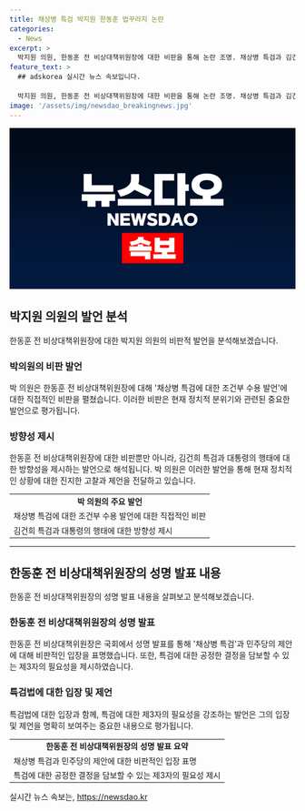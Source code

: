 ```yaml
---
title: 채상병 특검 박지원 한동훈 법꾸라지 논란
categories:
  - News
excerpt: >
  박지원 의원, 한동훈 전 비상대책위원장에 대한 비판을 통해 논란 조명. 채상병 특검과 김건희 특검 문제에 대한 견해를 피력하며, 두 인물의 행동을 비교하고 놀림까지 했다. 민주당 내부에서의 갈등과 정치적 격전지가 예고되며, 특검 문제를 놓고 양측의 입장이 대립될 것으로 보인다.
feature_text: >
  ## adskorea 실시간 뉴스 속보입니다.

  박지원 의원, 한동훈 전 비상대책위원장에 대한 비판을 통해 논란 조명. 채상병 특검과 김건희 특검 문제에 대한 견해를 피력하며, 두 인물의 행동을 비교하고 놀림까지 했다. 민주당 내부에서의 갈등과 정치적 격전지가 예고되며, 특검 문제를 놓고 양측의 입장이 대립될 것으로 보인다.
image: '/assets/img/newsdao_breakingnews.jpg'
---
```


<p><img src="/assets/img/newsdao_breakingnews.jpg" alt="adskorea 속보" /></p>

<h2 data-ke-size="size26">박지원 의원의 발언 분석</h2>

<p data-ke-size="size16">한동훈 전 비상대책위원장에 대한 박지원 의원의 비판적 발언을 분석해보겠습니다.</p>

<h3>박의원의 비판 발언</h3>

<p data-ke-size="size16">박 의원은 한동훈 전 비상대책위원장에 대해 '채상병 특검에 대한 조건부 수용 발언'에 대한 직접적인 비판을 펼쳤습니다. 이러한 비판은 현재 정치적 분위기와 관련된 중요한 발언으로 평가됩니다.</p>

<h3>방향성 제시</h3>

<p data-ke-size="size16">한동훈 전 비상대책위원장에 대한 비판뿐만 아니라, 김건희 특검과 대통령의 행태에 대한 방향성을 제시하는 발언으로 해석됩니다. 박 의원은 이러한 발언을 통해 현재 정치적인 상황에 대한 진지한 고찰과 제언을 전달하고 있습니다.</p>

<table>
  <tr>
    <td style="text-align: center; height: 17px;"><b>박 의원의 주요 발언</b></td>
  </tr>
  <tr>
    <td>채상병 특검에 대한 조건부 수용 발언에 대한 직접적인 비판</td>
  </tr>
  <tr>
    <td>김건희 특검과 대통령의 행태에 대한 방향성 제시</td>
  </tr>
</table>

<hr>

<h2 data-ke-size="size26">한동훈 전 비상대책위원장의 성명 발표 내용</h2>

<p data-ke-size="size16">한동훈 전 비상대책위원장의 성명 발표 내용을 살펴보고 분석해보겠습니다.</p>

<h3>한동훈 전 비상대책위원장의 성명 발표</h3>

<p data-ke-size="size16">한동훈 전 비상대책위원장은 국회에서 성명 발표를 통해 '채상병 특검'과 민주당의 제안에 대해 비판적인 입장을 표명했습니다. 또한, 특검에 대한 공정한 결정을 담보할 수 있는 제3자의 필요성을 제시하였습니다.</p>

<h3>특검법에 대한 입장 및 제언</h3>

<p data-ke-size="size16">특검법에 대한 입장과 함께, 특검에 대한 제3자의 필요성을 강조하는 발언은 그의 입장 및 제언을 명확히 보여주는 중요한 내용으로 평가됩니다.</p>

<table>
  <tr>
    <td style="text-align: center; height: 17px;"><b>한동훈 전 비상대책위원장의 성명 발표 요약</b></td>
  </tr>
  <tr>
    <td>채상병 특검과 민주당의 제안에 대한 비판적인 입장 표명</td>
  </tr>
  <tr>
    <td>특검에 대한 공정한 결정을 담보할 수 있는 제3자의 필요성 제시</td>
  </tr>
</table>
실시간 뉴스 속보는, <a href="https://newsdao.kr" rel="dofollow">https://newsdao.kr</a>


